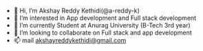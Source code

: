 - 👋 Hi, I’m Akshay Reddy Kethidi(@a-reddy-k)
- 👀 I’m interested in App development and Full stack development
- 🌱 I’m currently Student at Anurag University (B-Tech 3rd year)
- 💞️ I’m looking to collaborate on Full stack and app development
- 📫 mail akshayreddykethidi@gmail.com

<!---
a-reddy-k/a-reddy-k is a ✨ special ✨ repository because its `README.md` (this file) appears on your GitHub profile.
You can click the Preview link to take a look at your changes.
--->
